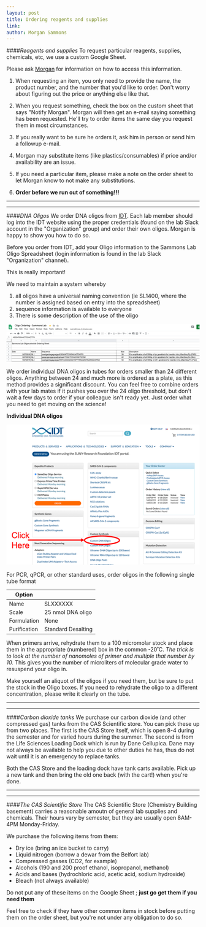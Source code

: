 ```yaml
---
layout: post
title: Ordering reagents and supplies
link: 
author: Morgan Sammons
---
```


####_Reagents and supplies_
To request particular reagents, supplies, chemicals, etc, we use a custom Google Sheet. 

Please ask [Morgan](/team/morgan-sammons) for information on how to access this information. 


1. When requesting an item, you only need to provide the name, the product number, and the number that you'd like to order. Don't worry about figuring out the price or anything else like that. 

2. When you request something, check the box on the custom sheet that says "Notify Morgan". Morgan will then get an e-mail saying something has been requested. He'll try to order items the same day you request them in most circumstances. 
4. If you really want to be sure he orders it, ask him in person or send him a followup e-mail. 
5. Morgan may substitute items (like plastics/consumables) if price and/or availability are an issue. 
6. If you need a particular item, please make a note on the order sheet to let Morgan know to not make any substitutions. 
7.  **Order before we run out of something!!!**


---
---

####_DNA Oligos_
We order DNA oligos from [IDT](www.idtdna.com/albany). Each lab member should log into the IDT website using the proper credentials (found on the lab Slack account in the "Organization" group) and order their own oligos. Morgan is happy to show you how to do so. 

Before you order from IDT, add your Oligo information to the Sammons Lab Oligo Spreadsheet (login information is found in the lab Slack "Organization" channel). 

This is really important! 

We need to maintain a system whereby 

1. all oligos have a universal naming convention (ie SL1400, where the number is assigned based on entry into the spreadsheet)
2. sequence information is available to everyone
3. There is some description of the use of the oligo

![](/images/misc/lab_manual/oligo_sheet.png)

We order individual DNA oligos in tubes for orders smaller than 24 different oligos. Anything between 24 and much more is ordered as a plate, as this method provides a significant discount. You can feel free to combine orders with your lab mates if it pushes you over the 24 oligo threshold, but don't wait a few days to order if your colleague isn't ready yet. Just order what you need to get moving on the science!

**Individual DNA oligos**


![](/images/misc/lab_manual/idt_order.png)

For PCR, qPCR, or other standard uses, order oligos in the following single tube format 

|Option||
---|---
|Name| SLXXXXXX|
|Scale| 25 nmol DNA oligo|
|Formulation| None|
|Purification| Standard Desalting|

When primers arrive, rehydrate them to a 100 micromolar stock and place them in the appropriate (numbered) box in the common -20˚C. _The trick is to look at the number of nanomoles of primer and multiple that number by 10._ This gives you the number of microliters of molecular grade water to resuspend your oligo in. 

Make yourself an aliquot of the oligos if you need them, but be sure to put the stock in the Oligo boxes. If you need to rehydrate the oligo to a different concentration, please write it clearly on the tube. 

---
---

####_Carbon dioxide tanks_
We purchase our carbon dioxide (and other compressed gas) tanks from the CAS Scientific store. You can pick these up from two places. The first is the CAS Store itself, which is open 8-4 during the semester and for varied hours during the summer. The second is from the Life Sciences Loading Dock which is run by Dane Cellupica. Dane may not always be available to help you due to other duties he has, thus do not wait until it is an emergency to replace tanks. 

Both the CAS Store and the loading dock have tank carts available. Pick up a new tank and then bring the old one back (with the cart!) when you're done. 


---
---
####_The CAS Scientific Store_
The CAS Scientific Store (Chemistry Building basement) carries a reasonable amoutn of general lab supplies and chemicals. Their hours vary by semester, but they are usually open 8AM-4PM Monday-Friday. 

We purchase the following items from them: 

* Dry ice (bring an ice bucket to carry)
* Liquid nitrogen (borrow a dewar from the Belfort lab)
* Compressed gasses (CO2, for example)
* Alcohols (190 and 200 proof ethanol, isopropanol, methanol)
* Acids and bases (hydrochloric acid, acetic acid, sodium hydroxide)
* Bleach (not always available)

Do not put any of these items on the Google Sheet ; **just go get them if you need them**

Feel free to check if they have other common items in stock before putting them on the order sheet, but you're not under any obligation to do so. 




